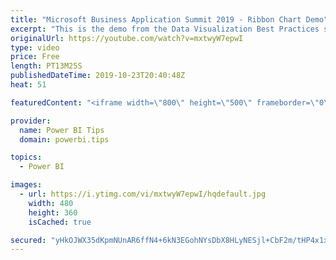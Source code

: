 ```yaml
---
title: "Microsoft Business Application Summit 2019 - Ribbon Chart Demo"
excerpt: "This is the demo from the Data Visualization Best Practices session BRK 3023 from the Microsoft Business Application Summit"
originalUrl: https://youtube.com/watch?v=mxtwyW7epwI
type: video
price: Free
length: PT13M25S
publishedDateTime: 2019-10-23T20:40:48Z
heat: 51

featuredContent: "<iframe width=\"800\" height=\"500\" frameborder=\"0\" src=\"https://www.youtube.com/embed/mxtwyW7epwI\" allow=\"accelerometer; autoplay; encrypted-media; gyroscope; picture-in-picture\" allowfullscreen></iframe>"

provider:
  name: Power BI Tips
  domain: powerbi.tips

topics:
  - Power BI

images:
  - url: https://i.ytimg.com/vi/mxtwyW7epwI/hqdefault.jpg
    width: 480
    height: 360
    isCached: true

secured: "yHkOJWX35dKpmNUnAR6ffN4+6kN3EGohNYsDbX8HLyNESjl+CbF2m/tHP4x1x8fg14U0pzAkvS9s6kOefIbBzzBx3afysN4urpqJg0qh/eSGFYTy1hjJwO69v4cHS43z0TQXQ2aSRaAyh3n1ywgcB0VlSvxQMJNvdKrZF1nPB8kLIpmYh+Lr53rkFG7mfTX6/82ACdhulxrzYxARtRuSAp0MuM6b8Rf6t661ayF2LosxK9lB5pIbVm3okM1Rr07knMr4NaNEOAOVWYLEzu7lpEjTlnKvjEVCYYMd8XDbfJIhh2Z5RXUK0NXlnK+YSPi6ffAYjizLag9mrs+eAjtePBVxF8VGRxrxkH2398eRS7HVe+MTNQlUgMYvQt/pHnZcf6kDHD4S9LV7tW6+hA2nZdJSJz3SwMlizjlEhJZyzJY=;w1+TzpvQuLc3Jfiwxii2mA=="
---
```



